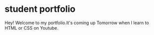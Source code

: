 # student portfolio

Hey! Welcome to my portfolio.It's coming up Tomorrow when I learn to HTML or CSS on Youtube.
